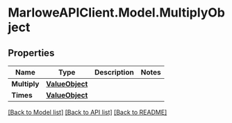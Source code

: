 # MarloweAPIClient.Model.MultiplyObject

## Properties

Name | Type | Description | Notes
------------ | ------------- | ------------- | -------------
**Multiply** | [**ValueObject**](ValueObject.md) |  | 
**Times** | [**ValueObject**](ValueObject.md) |  | 

[[Back to Model list]](../README.md#documentation-for-models) [[Back to API list]](../README.md#documentation-for-api-endpoints) [[Back to README]](../README.md)

